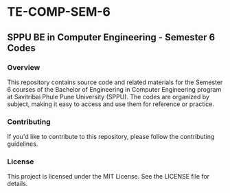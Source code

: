 # TE-COMP-SEM-6
## SPPU BE in Computer Engineering - Semester 6 Codes
### Overview
This repository contains source code and related materials for the Semester 6 courses of the Bachelor of Engineering in Computer Engineering program at Savitribai Phule Pune University (SPPU). The codes are organized by subject, making it easy to access and use them for reference or practice.

### Contributing
If you'd like to contribute to this repository, please follow the contributing guidelines.

### License
This project is licensed under the MIT License. See the LICENSE file for details.
